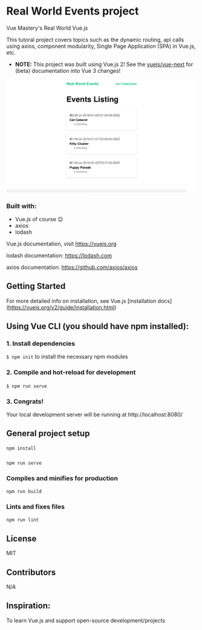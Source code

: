 # Real World Events project
Vue Mastery's Real World Vue.js

This tutoral project covers topics such as the dynamic routing, api calls using axios, component modularity, Single Page Application (SPA) in Vue.js, etc.

- <strong>NOTE:</strong> This project was built using Vue.js 2! See the [vuejs/vue-next](https://github.com/vuejs/vue-next) for (beta) documentation into Vue 3 changes!

![Real World Events webpage populated with several events that displays location, time, and attendees](./project-photo.png)

### Built with:
- Vue.js of course 😉
- axios
- lodash


Vue.js documentation, visit https://vuejs.org

lodash documentation: https://lodash.com

axios documentation: https://github.com/axios/axios


## Getting Started

For more detailed info on installation, see Vue.js [installation docs] (https://vuejs.org/v2/guide/installation.html)

## Using Vue CLI (you should have npm installed):

### 1. Install dependencies
`$ npm init` to install the necessary npm modules

### 2. Compile and hot-reload for development
`$ npm run serve`

### 3. Congrats! 
Your local development server will be running at http://localhost:8080/


## General project setup
```
npm install
```

### 
```
npm run serve
```

### Compiles and minifies for production
```
npm run build
```

### Lints and fixes files
```
npm run lint
```

## License
MIT

## Contributors
N/A

## Inspiration:
To learn Vue.js and support open-source development/projects
